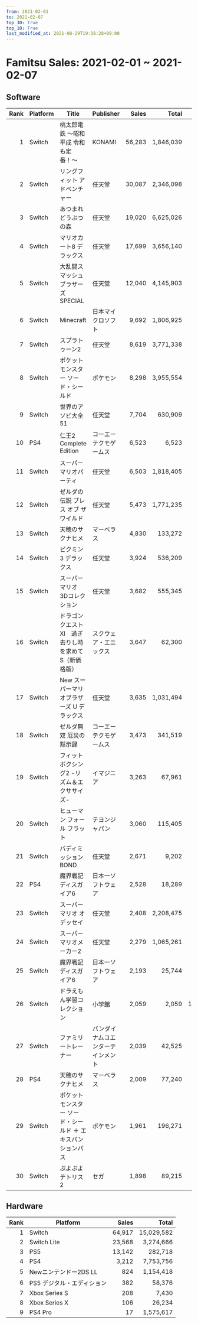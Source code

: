 ```yaml
---
from: 2021-02-01
to: 2021-02-07
top_30: True
top_10: True
last_modified_at: 2021-08-29T19:38:28+09:00
---
```

# Famitsu Sales: 2021-02-01 ~ 2021-02-07
## Software
| Rank | Platform | Title | Publisher | Sales | Total | Rate | New |
| -: | -- | -- | -- | -: | -: | -: | -- |
| 1 | Switch | 桃太郎電鉄 〜昭和 平成 令和も定番！〜 | KONAMI | 56,283 | 1,846,039 | 20% |  |
| 2 | Switch | リングフィット アドベンチャー | 任天堂 | 30,087 | 2,346,098 | 20% |  |
| 3 | Switch | あつまれ どうぶつの森 | 任天堂 | 19,020 | 6,625,026 | 20% |  |
| 4 | Switch | マリオカート8 デラックス | 任天堂 | 17,699 | 3,656,140 | 20% |  |
| 5 | Switch | 大乱闘スマッシュブラザーズ SPECIAL | 任天堂 | 12,040 | 4,145,903 | 20% |  |
| 6 | Switch | Minecraft | 日本マイクロソフト | 9,692 | 1,806,925 | 20% |  |
| 7 | Switch | スプラトゥーン2 | 任天堂 | 8,619 | 3,771,338 | 20% |  |
| 8 | Switch | ポケットモンスター ソード・シールド | ポケモン | 8,298 | 3,955,554 | 20% |  |
| 9 | Switch | 世界のアソビ大全51 | 任天堂 | 7,704 | 630,909 | 20% |  |
| 10 | PS4 | 仁王2 Complete Edition | コーエーテクモゲームス | 6,523 | 6,523 | 40% | **New** |
| 11 | Switch | スーパー マリオパーティ | 任天堂 | 6,503 | 1,818,405 | 20% |  |
| 12 | Switch | ゼルダの伝説 ブレス オブ ザ ワイルド | 任天堂 | 5,473 | 1,771,235 | 20% |  |
| 13 | Switch | 天穂のサクナヒメ | マーベラス | 4,830 | 133,272 | 20% |  |
| 14 | Switch | ピクミン3 デラックス | 任天堂 | 3,924 | 536,209 | 20% |  |
| 15 | Switch | スーパーマリオ 3Dコレクション | 任天堂 | 3,682 | 555,345 | 20% |  |
| 16 | Switch | ドラゴンクエストXI　過ぎ去りし時を求めて S（新価格版） | スクウェア・エニックス | 3,647 | 62,300 | 20% |  |
| 17 | Switch | New スーパーマリオブラザーズ U デラックス | 任天堂 | 3,635 | 1,031,494 | 20% |  |
| 18 | Switch | ゼルダ無双 厄災の黙示録 | コーエーテクモゲームス | 3,473 | 341,519 | 20% |  |
| 19 | Switch | フィットボクシング2 -リズム＆エクササイズ- | イマジニア | 3,263 | 67,961 | 20% |  |
| 20 | Switch | ヒューマン フォール フラット | テヨンジャパン | 3,060 | 115,405 | 20% |  |
| 21 | Switch | バディミッション BOND | 任天堂 | 2,671 | 9,202 | 60% |  |
| 22 | PS4 | 魔界戦記ディスガイア6 | 日本一ソフトウェア | 2,528 | 18,289 | 40% |  |
| 23 | Switch | スーパーマリオ オデッセイ | 任天堂 | 2,408 | 2,208,475 | 20% |  |
| 24 | Switch | スーパーマリオメーカー2 | 任天堂 | 2,279 | 1,065,261 | 20% |  |
| 25 | Switch | 魔界戦記ディスガイア6 | 日本一ソフトウェア | 2,193 | 25,744 | 20% |  |
| 26 | Switch | ドラえもん学習コレクション | 小学館 | 2,059 | 2,059 | 100% | **New** |
| 27 | Switch | ファミリートレーナー | バンダイナムコエンターテインメント | 2,039 | 42,525 | 60% |  |
| 28 | PS4 | 天穂のサクナヒメ | マーベラス | 2,009 | 77,240 | 20% |  |
| 29 | Switch | ポケットモンスター ソード・シールド ＋ エキスパンションパス | ポケモン | 1,961 | 196,271 | 20% |  |
| 30 | Switch | ぷよぷよテトリス2 | セガ | 1,898 | 89,215 | 20% |  |

## Hardware
| Rank | Platform | Sales | Total |
| -: | -- | -: | -: |
| 1 | Switch | 64,917 | 15,029,582 |
| 2 | Switch Lite | 23,568 | 3,274,666 |
| 3 | PS5 | 13,142 | 282,718 |
| 4 | PS4 | 3,212 | 7,753,756 |
| 5 | Newニンテンドー2DS LL | 824 | 1,154,418 |
| 6 | PS5 デジタル・エディション | 382 | 58,376 |
| 7 | Xbox Series S | 208 | 7,430 |
| 8 | Xbox Series X | 106 | 26,234 |
| 9 | PS4 Pro | 17 | 1,575,617 |